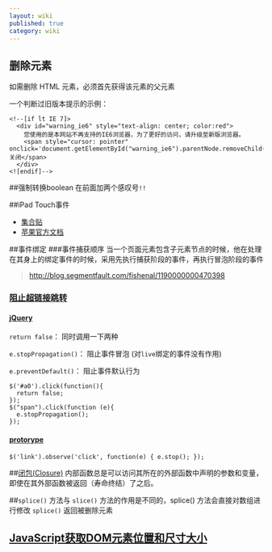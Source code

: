 ```yaml
---
layout: wiki
published: true
category: wiki
---
```


## 删除元素
如需删除 HTML 元素，必须首先获得该元素的父元素

一个判断过旧版本提示的示例：

    <!--[if lt IE 7]>
      <div id="warning_ie6" style="text-align: center; color:red">
        您使用的是本网站不再支持的IE6浏览器，为了更好的访问，请升级至新版浏览器。
        <span style="cursor: pointer" onclick='document.getElementById("warning_ie6").parentNode.removeChild(document.getElementById("warning_ie6"))'>关闭</span>
      </div>
    <![endif]-->

##强制转换boolean
在前面加两个感叹号`!!`

##iPad Touch事件
* [集合贴](http://m.oschina.net/blog/88086)
* [苹果官方文档](https://developer.apple.com/library/safari/documentation/AppleApplications/Reference/SafariWebContent/HandlingEvents/HandlingEvents.html)

##事件绑定
###事件捕获顺序
当一个页面元素包含子元素节点的时候，他在处理在其身上的绑定事件的时候，采用先执行捕获阶段的事件，再执行冒泡阶段的事件
> http://blog.segmentfault.com/fishenal/1190000000470398

### [阻止超链接跳转](http://www.suchso.com/projecteactual/javascript-event-up-stopPropagation-cancelBubble.html)
#### [jQuery](http://blog.csdn.net/woshixuye/article/details/7422985)
`return false`： 同时调用一下两种

`e.stopPropagation()`： 阻止事件冒泡 (对`live`绑定的事件没有作用)

`e.preventDefault()`： 阻止事件默认行为

    $('#a0').click(function(){  
      return false;  
    });  
    $("span").click(function (e){
      e.stopPropagation();
    });

#### [protorype](http://stackoverflow.com/questions/1399613/disable-link-with-the-prototype-observe-method)
    $('link').observe('click', function(e) { e.stop(); });

##[闭包(Closure)](https://developer.mozilla.org/zh-CN/docs/Web/JavaScript/Guide/Closures)
内部函数总是可以访问其所在的外部函数中声明的参数和变量，即使在其外部函数被返回（寿命终结）了之后。

##`splice()` 方法与 `slice()` 方法的作用是不同的，splice() 方法会直接对数组进行修改
`splice()` 返回被删除元素 

## [JavaScript获取DOM元素位置和尺寸大小](http://www.cnblogs.com/dolphinX/archive/2012/11/19/2777756.html)
